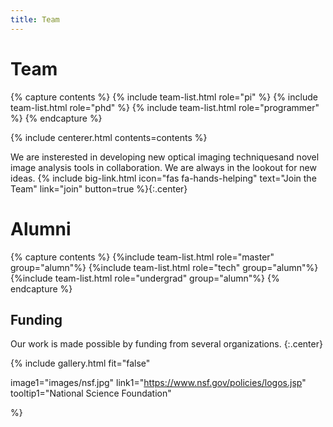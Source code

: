 ```yaml
---
title: Team
---
```


# <i class="fas fa-users"></i>Team
<!-- section break -->
{% capture contents %}
{% include team-list.html role="pi" %}
{% include team-list.html role="phd" %}
{% include team-list.html role="programmer" %}
{% endcapture %}

{% include centerer.html contents=contents %}
<!-- section break -->
<!-- section dark -->
<!-- section background images/banner.jpg -->

We are insterested in developing new optical imaging techniquesand novel image analysis tools in collaboration. We are always in the lookout for new ideas.
{%
  include big-link.html
  icon="fas fa-hands-helping"
  text="Join the Team"
  link="join"
  button=true
%}{:.center}

<!-- section break -->
# Alumni
<!-- section break -->
{% capture contents %}
{%include team-list.html role="master" group="alumn"%}
{%include team-list.html role="tech" group="alumn"%}
{%include team-list.html role="undergrad" group="alumn"%}
{% endcapture %}
<!-- section break -->

## Funding
Our work is made possible by funding from several organizations.
{:.center}

{%
  include gallery.html
  fit="false"

  image1="images/nsf.jpg"
  link1="https://www.nsf.gov/policies/logos.jsp"
  tooltip1="National Science Foundation"

%}
